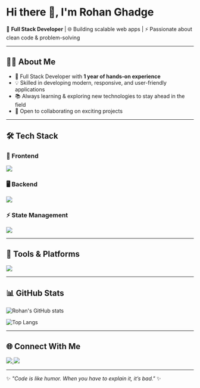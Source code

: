 # Hi there 👋, I'm Rohan Ghadge

🚀 **Full Stack Developer** | 🌐 Building scalable web apps | ⚡ Passionate about clean code & problem-solving  

---

## 👨‍💻 About Me
- 🌟 Full Stack Developer with **1 year of hands-on experience**
- 💡 Skilled in developing modern, responsive, and user-friendly applications
- 📚 Always learning & exploring new technologies to stay ahead in the field
- 🤝 Open to collaborating on exciting projects

---

## 🛠️ Tech Stack

### 🚀 Frontend
<p>
  <img src="https://skillicons.dev/icons?i=html,css,js,react,next,tailwind" />
</p>

### 🖥️ Backend
<p>
  <img src="https://skillicons.dev/icons?i=nodejs,express,mongodb" />
</p>

### ⚡ State Management
<p>
  <img src="https://skillicons.dev/icons?i=redux" />
</p>

---

## 🧰 Tools & Platforms
<p>
  <img src="https://skillicons.dev/icons?i=vscode,postman,npm,git,github,windows" />
</p>

---

## 📊 GitHub Stats
![Rohan's GitHub stats](https://github-readme-stats.vercel.app/api?username=rohan-ghadge&show_icons=true&theme=tokyonight)

![Top Langs](https://github-readme-stats.vercel.app/api/top-langs/?username=rohan-ghadge&layout=compact&theme=tokyonight)

---

## 🌐 Connect With Me
<p>
  <a href="https://linkedin.com/in/your-linkedin" target="_blank">
    <img src="https://skillicons.dev/icons?i=linkedin" />
  </a>
  <a href="mailto:rohan@example.com">
    <img src="https://skillicons.dev/icons?i=gmail" />
  </a>
</p>

---

✨ _"Code is like humor. When you have to explain it, it’s bad."_ ✨
